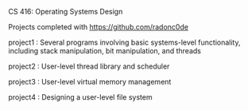 CS 416: Operating Systems Design

Projects completed with https://github.com/radonc0de

project1 : Several programs involving basic systems-level functionality, including stack manipulation, bit manipulation, and threads

project2 : User-level thread library and scheduler

project3 : User-level virtual memory management

project4 : Designing a user-level file system

